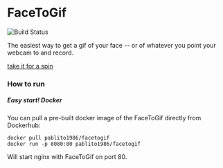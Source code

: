# FaceToGif
![Build Status](https://travis-ci.org/pasha1986/facetogif.svg?branch=develop)


The easiest way to get a gif of your face -- or of whatever you point your webcam to and record.

[take it for a spin](http://hdragomir.github.io/facetogif/)

### How to run

##### Easy start!  Docker
You can pull a pre-built docker image of the FaceToGif directly from Dockerhub:

```
docker pull pablito1986/facetogif
docker run -p 8080:80 pablito1986/facetogif
```

Will start nginx with FaceToGif on port 80.
